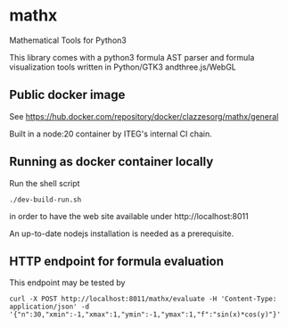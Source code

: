 # mathx
Mathematical Tools for Python3

This library comes with a python3 formula AST parser and formula visualization tools written in Python/GTK3 andthree.js/WebGL

## Public docker image

See https://hub.docker.com/repository/docker/clazzesorg/mathx/general

Built in a node:20 container by ITEG's internal CI chain.

## Running as docker container locally 

Run the shell script

```
./dev-build-run.sh
```

in order to have the web site available under http://localhost:8011

An up-to-date nodejs installation is needed as a prerequisite. 

## HTTP endpoint for formula evaluation

This endpoint may be tested by

```
curl -X POST http://localhost:8011/mathx/evaluate -H 'Content-Type: application/json' -d '{"n":30,"xmin":-1,"xmax":1,"ymin":-1,"ymax":1,"f":"sin(x)*cos(y)"}'
```
